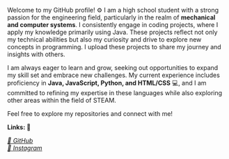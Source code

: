 <!DOCTYPE html>
<html lang="en">
<head>
    <link rel="stylesheet" type="text/css" href="style.css" />
</head>
<body>
    <div class="container">
        <p>Welcome to my GitHub profile! ⚙️ I am a high school student with a strong passion for the engineering field, particularly in the realm of <strong>mechanical and computer systems</strong>. I consistently engage in coding projects, where I apply my knowledge primarily using Java. These projects reflect not only my technical abilities but also my curiosity and drive to explore new concepts in programming. I upload these projects to share my journey and insights with others.
            
I am always eager to learn and grow, seeking out opportunities to expand my skill set and embrace new challenges. My current experience includes proficiency in <strong>Java, JavaScript, Python, and HTML/CSS</strong> 💻, and I am committed to refining my expertise in these languages while also exploring other areas within the field of STEAM.

Feel free to explore my repositories and connect with me!</p>

<p><strong>Links: 🔗</strong></p>
        <div class="socials">
            <a href="https://github.com/wnsdbs" target="_blank">
                <i>🎱 GitHub</i> 
            </a> <br>
            <a href="https://instagram.com/yjn977" target="_blank">
                <i>🚀 Instagram</i> 
            </a>
        </div>
    </div>
</body>
</html>
